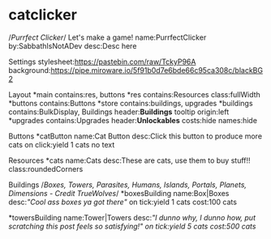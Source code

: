 # catclicker
/*Purrfect Clicker*/
Let's make a game!
name:PurrfectClicker
by:SabbathIsNotADev
desc:Desc here

Settings
stylesheet:https://pastebin.com/raw/TckyP96A		
background:https://pipe.miroware.io/5f91b0d7e6bde66c95ca308c/blackBG2																

Layout
*main
  contains:res, buttons
  *res
    contains:Resources
    class:fullWidth
  *buttons
    contains:Buttons
*store
  contains:buildings, upgrades
  *buildings
    contains:BulkDisplay, Buildings
    header:<b><t>Buildings</t></b>
    tooltip origin:left
  *upgrades
    contains:Upgrades
    header:<b><t>Unlockables</t></b>
    costs:hide
    names:hide

Buttons
*catButton
name:Cat Button
desc:Click this button to produce more cats
on click:yield 1 cats
no text

Resources
*cats
name:Cats
desc:These are cats, use them to buy stuff!!
class:roundedCorners

Buildings
/*Boxes, Towers, Parasites, Humans, Islands, Portals, Planets, Dimensions - Credit TrueWolves*/
*boxesBuilding
name:Box|Boxes
desc:<i>"Cool ass boxes ya got there"</i>
on tick:yield 1 cats
cost:100 cats

*towersBuilding
name:Tower|Towers
desc:<i>"I dunno why, I dunno how, put scratching this post feels so satisfying!"</b>
on tick:yield 5 cats
cost:500 cats
